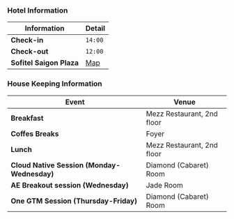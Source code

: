 

### Hotel Information

| Information | Detail |
| ----------- | ----------- |
| **Check-in** |  `14:00` |
| **Check-out** |  `12:00` |
| **Sofitel Saigon Plaza** |  <a href="https://goo.gl/maps/dzN4z3otiPSFksHu7" target="_blank">Map</a>  |


### House Keeping Information

| Event | Venue |
| ----------- | ----------- |
| **Breakfast** |  Mezz Restaurant, 2nd floor |
| **Coffes Breaks** |  Foyer |
| **Lunch** |  Mezz Restaurant, 2nd floor |
| **Cloud Native Session (Monday-Wednesday)** |  Diamond (Cabaret) Room |
| **AE Breakout session (Wednesday)** |  Jade Room |
| **One GTM Session (Thursday-Friday)** |  Diamond (Cabaret) Room |